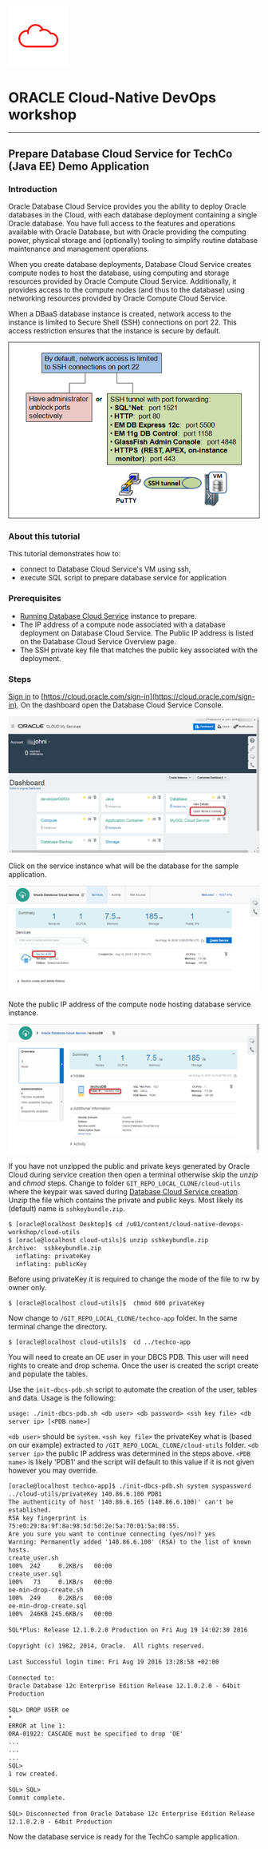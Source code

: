 ![](../common/images/customer.logo.png)
---
# ORACLE Cloud-Native DevOps workshop #
----
## Prepare Database Cloud Service for TechCo (Java EE) Demo Application ##

### Introduction ###
Oracle Database Cloud Service provides you the ability to deploy Oracle databases in the Cloud, with each database deployment containing a single Oracle database. You have full access to the features and operations available with Oracle Database, but with Oracle providing the computing power, physical storage and (optionally) tooling to simplify routine database maintenance and management operations.

When you create database deployments, Database Cloud Service creates compute nodes to host the database, using computing and storage resources provided by Oracle Compute Cloud Service. Additionally, it provides access to the compute nodes (and thus to the database) using networking resources provided by Oracle Compute Cloud Service.

When a DBaaS database instance is created, network access to the instance is limited to Secure Shell (SSH) connections on port 22. This access restriction ensures that the instance is secure by default.

![](images/vm.access.png)

### About this tutorial ###
This tutorial demonstrates how to:
	
+ connect to Database Cloud Service's VM using ssh,
+ execute SQL script to prepare database service for application

### Prerequisites ###

- [Running Database Cloud Service](../dbcs-create/README.md) instance to prepare.
- The IP address of a compute node associated with a database deployment on Database Cloud Service. The Public IP address is listed on the Database Cloud Service Overview page.
- The SSH private key file that matches the public key associated with the deployment.

### Steps ###
[Sign in](../common/sign.in.to.oracle.cloud.md) to [https://cloud.oracle.com/sign-in](https://cloud.oracle.com/sign-in). On the dashboard open the Database Cloud Service Console.

![](images/01.png)

Click on the service instance what will be the database for the sample application.

![](images/02.png)

Note the public IP address of the compute node hosting database service instance.

![](images/03.png)

If you have not unzipped the public and private keys generated by Oracle Cloud during service creation then open a terminal otherwise skip the *unzip* and *chmod* steps. Change to folder `GIT_REPO_LOCAL_CLONE/cloud-utils` where the keypair was saved during [Database Cloud Service creation](../dbcs-create/README.md). Unzip the file which contains the private and public keys. Most likely its (default) name is `sshkeybundle.zip`.

    $ [oracle@localhost Desktop]$ cd /u01/content/cloud-native-devops-workshop/cloud-utils
    $ [oracle@localhost cloud-utils]$ unzip sshkeybundle.zip
    Archive:  sshkeybundle.zip
      inflating: privateKey              
      inflating: publicKey     
Before using privateKey it is required to change the mode of the file to rw by owner only.

    $ [oracle@localhost cloud-utils]$  chmod 600 privateKey

Now change to `/GIT_REPO_LOCAL_CLONE/techco-app` folder. In the same terminal change the directory.

    $ [oracle@localhost cloud-utils]$  cd ../techco-app
You will need to create an OE user in your DBCS PDB. This user will need rights to create and drop schema. Once the user is created the script create and populate the tables.

Use the `init-dbcs-pdb.sh` script to automate the creation of the user, tables and data. Usage is the following:

    usage: ./init-dbcs-pdb.sh <db user> <db password> <ssh key file> <db server ip> [<PDB name>]
`<db user>` should be `system`.  `<ssh key file>` the privateKey what is (based on our example) extracted to `/GIT_REPO_LOCAL_CLONE/cloud-utils` folder.  `<db server ip>` the public IP address was determined in the steps above. `<PDB name>` is likely 'PDB1' and the script will default to this value if it is not given however you may override.

    [oracle@localhost techco-app]$ ./init-dbcs-pdb.sh system syspassword ../cloud-utils/privateKey 140.86.6.100 PDB1
	The authenticity of host '140.86.6.165 (140.86.6.100)' can't be established.
	RSA key fingerprint is 75:e0:29:8a:9f:8a:98:5d:5d:2e:5a:70:01:5a:08:55.
	Are you sure you want to continue connecting (yes/no)? yes
	Warning: Permanently added '140.86.6.100' (RSA) to the list of known hosts.
	create_user.sh                                                                                100%  242     0.2KB/s   00:00    
	create_user.sql                                                                               100%   73     0.1KB/s   00:00    
	oe-min-drop-create.sh                                                                         100%  249     0.2KB/s   00:00    
	oe-min-drop-create.sql                                                                        100%  246KB 245.6KB/s   00:00    

    SQL*Plus: Release 12.1.0.2.0 Production on Fri Aug 19 14:02:30 2016

    Copyright (c) 1982, 2014, Oracle.  All rights reserved.

    Last Successful login time: Fri Aug 19 2016 13:28:58 +02:00

    Connected to:
    Oracle Database 12c Enterprise Edition Release 12.1.0.2.0 - 64bit Production

    SQL> DROP USER oe
    *
    ERROR at line 1:
    ORA-01922: CASCADE must be specified to drop 'OE'
    ...
	...
	...
	SQL> 
	1 row created.

	SQL> SQL> 
	Commit complete.

	SQL> Disconnected from Oracle Database 12c Enterprise Edition Release 12.1.0.2.0 - 64bit Production	

Now the database service is ready for the TechCo sample application.